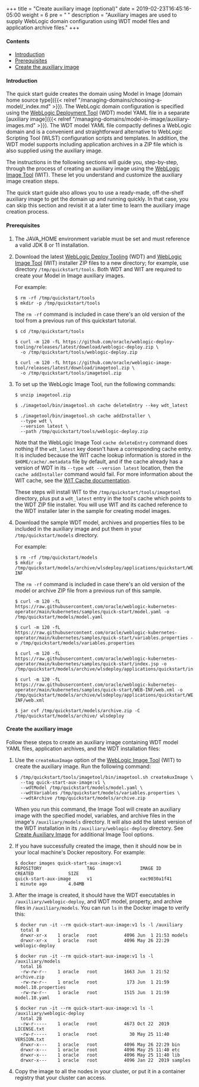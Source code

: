 +++
title = "Create auxiliary image (optional)"
date = 2019-02-23T16:45:16-05:00
weight = 6
pre = "<b> </b>"
description = "Auxiliary images are used to supply WebLogic domain configuration using WDT model files and application archive files."
+++

#### Contents
* [Introduction](#introduction)
* [Prerequisites](#prerequisites)
* [Create the auxiliary image](#create-the-auxiliary-image)

#### Introduction
The quick start guide creates the domain using Model in Image [domain home source type]({{< relref "/managing-domains/choosing-a-model/_index.md" >}}). The WebLogic domain configuration is specified using the [WebLogic Deployment Tool](https://oracle.github.io/weblogic-deploy-tooling/) (WDT) model YAML file in a separate [auxiliary image]({{< relref "/managing-domains/model-in-image/auxiliary-images.md" >}}). The WDT model YAML file compactly defines a WebLogic domain and is a convenient and straightforward alternative to WebLogic Scripting Tool (WLST) configuration scripts and templates. In addition, the WDT model supports including application archives in a ZIP file which is also supplied using the auxiliary image. 

The instructions in the following sections will guide you, step-by-step, through the process of creating an auxiliary image using the [WebLogic Image Tool](https://oracle.github.io/weblogic-image-tool/) (WIT). These let you understand and customize the auxiliary image creation steps. 

The quick start guide also allows you to use a ready-made, off-the-shelf auxiliary image to get the domain up and running quickly. In that case, you can skip this section and revisit it at a later time to learn the auxiliary image creation process.


#### Prerequisites
1. The JAVA_HOME environment variable must be set and must reference a valid JDK 8 or 11 installation.

1. Download the latest [WebLogic Deploy Tooling](https://github.com/oracle/weblogic-deploy-tooling/releases) (WDT) and [WebLogic Image Tool](https://github.com/oracle/weblogic-image-tool/releases) (WIT) installer ZIP files to a new directory; for example, use directory `/tmp/quickstart/tools`. Both WDT and WIT are required to create your Model in Image auxiliary images.

   For example:
   ```
   $ rm -rf /tmp/quickstart/tools
   $ mkdir -p /tmp/quickstart/tools
   ```
   The `rm -rf` command is included in case there's an
   old version of the tool from a
   previous run of this quickstart tutorial.

   ```shell
   $ cd /tmp/quickstart/tools
   ```
   ```shell
   $ curl -m 120 -fL https://github.com/oracle/weblogic-deploy-tooling/releases/latest/download/weblogic-deploy.zip \
     -o /tmp/quickstart/tools/weblogic-deploy.zip
   ```
   ```shell
   $ curl -m 120 -fL https://github.com/oracle/weblogic-image-tool/releases/latest/download/imagetool.zip \
     -o /tmp/quickstart/tools/imagetool.zip
   ```

1. To set up the WebLogic Image Tool, run the following commands:

   ```shell
   $ unzip imagetool.zip
   ```
   ```shell
   $ ./imagetool/bin/imagetool.sh cache deleteEntry --key wdt_latest
   ```
   ```shell
   $ ./imagetool/bin/imagetool.sh cache addInstaller \
     --type wdt \
     --version latest \
     --path /tmp/quickstart/tools/weblogic-deploy.zip
   ```

   Note that the WebLogic Image Tool `cache deleteEntry` command does nothing
   if the `wdt_latest` key doesn't have a corresponding cache entry. It is included
   because the WIT cache lookup information is stored in the `$HOME/cache/.metadata`
   file by default, and if the cache already
   has a version of WDT in its `--type wdt --version latest` location, then the
   `cache addInstaller` command would fail.
   For more information about the WIT cache, see the
   [WIT Cache documentation](https://oracle.github.io/weblogic-image-tool/userguide/tools/cache/).

   These steps will install WIT to the `/tmp/quickstart/tools/imagetool` directory,
   plus put a `wdt_latest` entry in the tool's cache which points to the WDT ZIP file installer.
   You will use WIT and its cached reference to the WDT installer later in the sample for creating model images.

1. Download the sample WDT model, archives and properties files to be included in the auxiliary image and put them in your `/tmp/quickstart/models` directory.

   For example:
   ```
   $ rm -rf /tmp/quickstart/models
   $ mkdir -p /tmp/quickstart/models/archive/wlsdeploy/applications/quickstart/WEB-INF
   ```
   The `rm -rf` command is included in case there's an
   old version of the model or archive ZIP file from a
   previous run of this sample.


   ```
   $ curl -m 120 -fL https://raw.githubusercontent.com/oracle/weblogic-kubernetes-operator/main/kubernetes/samples/quick-start/model.yaml -o /tmp/quickstart/models/model.yaml
   ```

   ```
   $ curl -m 120 -fL https://raw.githubusercontent.com/oracle/weblogic-kubernetes-operator/main/kubernetes/samples/quick-start/variables.properties -o /tmp/quickstart/models/variables.properties
   ```

   ```
   $ curl -m 120 -fL https://raw.githubusercontent.com/oracle/weblogic-kubernetes-operator/main/kubernetes/samples/quick-start/index.jsp -o /tmp/quickstart/models/archive/wlsdeploy/applications/quickstart/index.jsp
   ```

   ```
   $ curl -m 120 -fL https://raw.githubusercontent.com/oracle/weblogic-kubernetes-operator/main/kubernetes/samples/quick-start/WEB-INF/web.xml -o /tmp/quickstart/models/archive/wlsdeploy/applications/quickstart/WEB-INF/web.xml
   ```

   ```
   $ jar cvf /tmp/quickstart/models/archive.zip -C /tmp/quickstart/models/archive/ wlsdeploy
   ```

#### Create the auxiliary image

Follow these steps to create an auxiliary image containing
WDT model YAML files, application archives, and the WDT installation files:


1. Use the `createAuxImage` option of the [WebLogic Image Tool](https://oracle.github.io/weblogic-image-tool/userguide/tools/create-aux-image/) (WIT) to create the auxiliary image. Run the following command:

     ```shell
     $ /tmp/quickstart/tools/imagetool/bin/imagetool.sh createAuxImage \
       --tag quick-start-aux-image:v1 \
       --wdtModel /tmp/quickstart/models/model.yaml \
       --wdtVariables /tmp/quickstart/models/variables.properties \
       --wdtArchive /tmp/quickstart/models/archive.zip
     ```

     When you run this command, the Image Tool will create an auxiliary image with the specified model, variables, and archive files in the
     image's `/auxiliary/models` directory. It will also add the latest version of the WDT installation in its `/auxiliary/weblogic-deploy` directory.
     See [Create Auxiliary Image](https://oracle.github.io/weblogic-image-tool/userguide/tools/create-aux-image/) for additional Image Tool options.

1. If you have successfully created the image, then it should now be in your local machine's Docker repository. For example:

    ```
    $ docker images quick-start-aux-image:v1
    REPOSITORY                 TAG                 IMAGE ID            CREATED             SIZE
    quick-start-aux-image      v1                  eac9030a1f41        1 minute ago        4.04MB
    ```


1. After the image is created, it should have the WDT executables in
   `/auxiliary/weblogic-deploy`, and WDT model, property, and archive
   files in `/auxiliary/models`. You can run `ls` in the Docker
   image to verify this:

   ```shell
   $ docker run -it --rm quick-start-aux-image:v1 ls -l /auxiliary
     total 8
     drwxr-xr-x    1 oracle   root          4096 Jun  1 21:53 models
     drwxr-xr-x    1 oracle   root          4096 May 26 22:29 weblogic-deploy

   $ docker run -it --rm quick-start-aux-image:v1 ls -l /auxiliary/models
     total 16
     -rw-rw-r--    1 oracle   root          1663 Jun  1 21:52 archive.zip
     -rw-rw-r--    1 oracle   root           173 Jun  1 21:59 model.10.properties
     -rw-rw-r--    1 oracle   root          1515 Jun  1 21:59 model.10.yaml

   $ docker run -it --rm quick-start-aux-image:v1 ls -l /auxiliary/weblogic-deploy
     total 28
     -rw-r-----    1 oracle   root          4673 Oct 22  2019 LICENSE.txt
     -rw-r-----    1 oracle   root            30 May 25 11:40 VERSION.txt
     drwxr-x---    1 oracle   root          4096 May 26 22:29 bin
     drwxr-x---    1 oracle   root          4096 May 25 11:40 etc
     drwxr-x---    1 oracle   root          4096 May 25 11:40 lib
     drwxr-x---    1 oracle   root          4096 Jan 22  2019 samples

   ```

1. Copy the image to all the nodes in your cluster, or put it in a container registry that your cluster can access.
